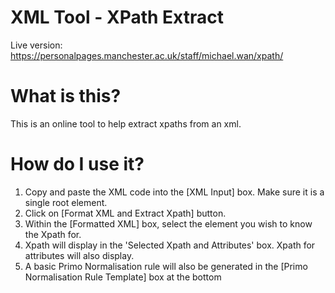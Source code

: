 # XML Tool - XPath Extract
Live version: https://personalpages.manchester.ac.uk/staff/michael.wan/xpath/

# What is this?
This is an online tool to help extract xpaths from an xml.

# How do I use it?
1) Copy and paste the XML code into the [XML Input] box. Make sure it is a single root element.
2) Click on [Format XML and Extract Xpath] button.
3) Within the [Formatted XML] box, select the element you wish to know the Xpath for.
4) Xpath will display in the 'Selected Xpath and Attributes' box. Xpath for attributes will also display.
5) A basic Primo Normalisation rule will also be generated in the [Primo Normalisation Rule Template] box at the bottom
